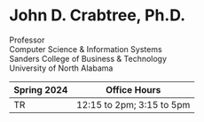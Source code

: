 # John D. Crabtree, Ph.D.
Professor  
Computer Science & Information Systems  
Sanders College of Business & Technology  
University of North Alabama  

| Spring 2024 |   Office Hours   |
| ----------- | ---------------- |
| TR | 12:15 to 2pm; 3:15 to 5pm |


